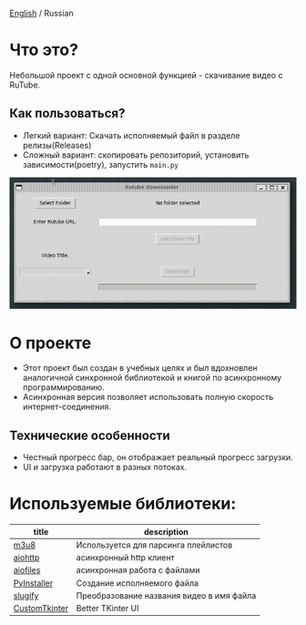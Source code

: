 [English](README.md) / Russian

# Что это?

Небольшой проект с одной основной функцией - скачивание видео с RuTube.

## Как пользоваться?
- Легкий вариант: Скачать исполняемый файл в разделе релизы(Releases)
- Сложный вариант: скопировать репозиторий, установить зависимости(poetry), запустить `main.py`

![screen_cast](screen_cast.gif)

# О проекте
- Этот проект был создан в учебных целях и был вдохновлен аналогичной синхронной библиотекой и книгой по асинхронному программированию.
- Асинхронная версия позволяет использовать полную скорость интернет-соединения.

## Технические особенности
- Честный прогресс бар, он отображает реальный прогресс загрузки.
- UI и загрузка работают в разных потоках.

# Используемые библиотеки:

| title                                                           | description                               |
| --------------------------------------------------------------- | ----------------------------------------- |
| [m3u8](https://github.com/globocom/m3u8/)                       | Используется для парсинга плейлистов      |
| [aiohttp](https://github.com/aio-libs/aiohttp)                  | асинхронный http клиент                   |
| [aiofiles](https://github.com/Tinche/aiofiles)                  | асинхронная работа с файлами              |
| [PyInstaller](https://github.com/pyinstaller/pyinstaller)       | Создание исполняемого файла               |
| [slugify ](https://github.com/un33k/python-slugify)             | Преобразование названия видео в имя файла |
| [CustomTkinter](https://github.com/TomSchimansky/CustomTkinter) | Better TKinter UI                         |